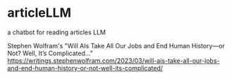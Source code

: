 # articleLLM

a chatbot for reading articles LLM

Stephen Wolfram's "Will AIs Take All Our Jobs and End Human History—or Not? Well, It’s Complicated…"
<https://writings.stephenwolfram.com/2023/03/will-ais-take-all-our-jobs-and-end-human-history-or-not-well-its-complicated/>
